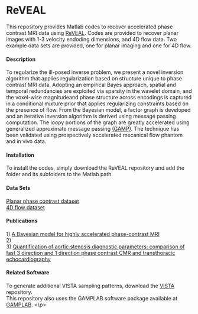 # ReVEAL
This repository provides Matlab codes to recover accelerated phase contrast MRI data using <a href= "https://www.ncbi.nlm.nih.gov/pubmed/26444911">ReVEAL</a>.  Codes are provided to recover planar images with 1-3 velocity endoding dimensions, and 4D flow data.  Two example data sets are provided, one for planar imaging and one for 4D flow.  

<h4> Description </h4>
To regularize the ill-posed inverse problem, we present a novel inversion algorithm that applies regularization based on structure unique to phase contrast MRI data. Adopting an empirical Bayes approach, spatial and temporal redundancies are exploited via sparsity in the wavelet domain, and the voxel-wise magnitudeand phase structure across encodings is captured in a conditional mixture prior that applies regularizing constraints based on the presence of flow.  From the Bayesian model, a factor graph is developed and an iterative inversion algorithm is derived using message passing computation.  The loopy portions of the graph are greatly accelerated using generalized approximate message passing <a href = "http://ieeexplore.ieee.org/document/6033942/">(GAMP)</a>.  The technique has been validated using prospectively accelerated mecanical flow phantom and in vivo data.

<h4> Installation  </h4>
To install the codes, simply download the ReVEAL repository and add the folder and its subfolders to the Matlab path.     

<h4> Data Sets </h4>
<p>
<a href = "">Planar phase contrast dataset</a><br/>
<a href = "">4D flow dataset</a><br/>
</p>

<h4> Publications </h4>
<p>
1) <a href = "https://www.ncbi.nlm.nih.gov/pubmed/26444911">A Bayesian model for highly accelerated phase-contrast MRI</a><br/>
2)<br/>
3) <a href = "https://www.ncbi.nlm.nih.gov/pubmed/28270219">Quantification of aortic stenosis diagnostic parameters: comparison of fast 3 direction and 1 direction phase contrast CMR and transthoracic echocardiography</a>
</p>

<h4> Related Software </h4>
<p>
To generate additional VISTA sampling patterns, download the <a href="https://github.com/OSU-CMR/VISTA">VISTA</a> repository.<br/>
This repository also uses the GAMPLAB software package available at <a href="http://sourceforge.net/projects/gampmatlab/files/">GAMPLAB</a>.
<\p>
